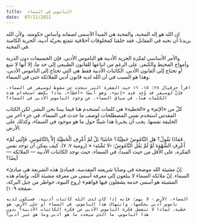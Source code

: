 ```yaml
---
title:  الناموس في السماء
date:  07/11/2021
---
```


إن الله هو إله المحبة، والمحبة هي المبدأ الأسمى لصفاته وأساس حكومته. ولأن الله يريدنا أن نحبه في المقابل، فقد خلقنا كمخلوقات أخلاقية تتمتع بحريّة أدبية، الحرية الكامنة في المحبة.

والأمر الأساسي لفكرة الحرية الأدبية هو الناموس الأدبي. فإن الجسيمات دون الذرية وأمواج المحيط والكنغر، على الرغم من اتباعها للقانون الطبيعي إلى حد ما، إلا أنها لا تتبع أو تحتاج إلى القانون الأدبي. الكائنات الأدبية فقط هي التي تحتاج إلى الناموس الأدبي، وهذا هو السبب في أن الله لديه قانون أدبي للملائكة حتى في السماء.

`اقرأ حزقيال ٢٨: ١٥، ١٦ حيث الفقرة التي تتحدث عن سقوط لوسيفر في السماء. فإنَّ لوسيفر قد وُجِد فيه «إثم»، وهو أيضًا «أخطأ». ماذا يكشف استخدام هذه الكلمات هنا، في سياق السماء، عن وجود الناموس الأدبي في السماء؟`

كلّ من «الإثم» و «الخطية» هي كلمات تُستخدم هنا فيما بيننا نحن البشر. لكن الكتاب المقدس استخدم نفس المصطلحات لوصف ما حدث في السماء، في جزء آخر من الخليقة نفسها. يجب أن يخبرنا هذا شيئًا حول ما هو موجود في السماء، وكذلك على الأرض.

«فَمَاذَا نَقُولُ؟ هَلِ النَّامُوسُ خَطِيَّةٌ؟ حَاشَا! بَلْ لَمْ أَعْرِفِ الْخَطِيَّةَ إِلاَّ بِالنَّامُوسِ. فَإِنَّنِي لَمْ أَعْرِفِ الشَّهْوَةَ لَوْ لَمْ يَقُلِ النَّامُوسُ: ‹لا تَشْتَهِ› « (رومية ٧: ٧). كيف يمكن أن توجد نفس الفكرة، على الأقل من حيث المبدأ، في السماء، حيث توجد الكائنات الأدبية — الملائكة — أيضًا؟

«إنّ مشيئة الله موضحة في وصايا شريعته المقدسة، فمبادئ هذه الشريعة هي مبادئ السماء. إنّ ملائكة السماء لا يبلغون إلى معرفة أسمى من معرفة مشيئة الله، وإتمام هذه المشيئة هو أسمى خدمة يشغلون فيها قواهم» (روح النبوة، خواطر من جبل البركة، صفحة ١٠٩).

`السماء، الأرض - لا يهم: فإنه إذا كان لدى الله كائنات أدبية، فسيكون لديه ناموس أدبي يحكمها، وانتهاك هذا الناموس، في السماء أو على الأرض، هو خطية. لماذا لا تنفصل فكرة الناموس الأدبي عن فكرة الكائنات الأدبية؟ بدون هذا الناموس، ما الذي سيحدد ما هو أدبي وما هو غير أدبي؟`